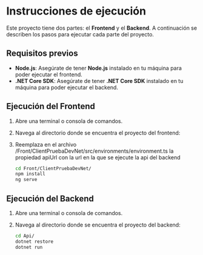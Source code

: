 # Instrucciones de ejecución

Este proyecto tiene dos partes: el **Frontend** y el **Backend**. A continuación se describen los pasos para ejecutar cada parte del proyecto.

## Requisitos previos

- **Node.js**: Asegúrate de tener **Node.js** instalado en tu máquina para poder ejecutar el frontend.
- **.NET Core SDK**: Asegúrate de tener **.NET Core SDK** instalado en tu máquina para poder ejecutar el backend.

## Ejecución del Frontend

1. Abre una terminal o consola de comandos.
2. Navega al directorio donde se encuentra el proyecto del frontend:
3. Reemplaza en el archivo /Front/ClientPruebaDevNet/src/environments/environment.ts la propiedad apiUrl con la url en la que se ejecute la api del backend

   ```bash
   cd Front/ClientPruebaDevNet/
   npm install
   ng serve

## Ejecución del Backend

1. Abre una terminal o consola de comandos.
2. Navega al directorio donde se encuentra el proyecto del backend:

   ```bash
   cd Api/
   dotnet restore
   dotnet run

